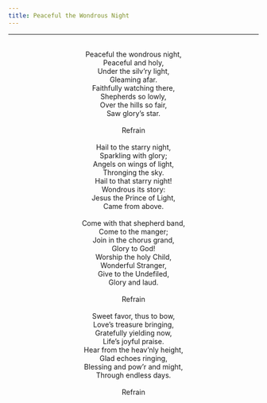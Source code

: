 ```yaml
---
title: Peaceful the Wondrous Night
---
```


---
<center>
<br/>
Peaceful the wondrous night,<br/>
Peaceful and holy,<br/>
Under the silv’ry light,<br/>
Gleaming afar.<br/>
Faithfully watching there,<br/>
Shepherds so lowly,<br/>
Over the hills so fair,<br/>
Saw glory’s star.<br/>
<br/>
Refrain<br/>
<br/>
Hail to the starry night,<br/>
Sparkling with glory;<br/>
Angels on wings of light,<br/>
Thronging the sky.<br/>
Hail to that starry night!<br/>
Wondrous its story:<br/>
Jesus the Prince of Light,<br/>
Came from above.<br/>
<br/>
Come with that shepherd band,<br/>
Come to the manger;<br/>
Join in the chorus grand,<br/>
Glory to God!<br/>
Worship the holy Child,<br/>
Wonderful Stranger,<br/>
Give to the Undefiled,<br/>
Glory and laud.<br/>
<br/>
Refrain<br/>
<br/>
Sweet favor, thus to bow,<br/>
Love’s treasure bringing,<br/>
Gratefully yielding now,<br/>
Life’s joyful praise.<br/>
Hear from the heav’nly height,<br/>
Glad echoes ringing,<br/>
Blessing and pow’r and might,<br/>
Through endless days.<br/>
<br/>
Refrain<br/>

</center>